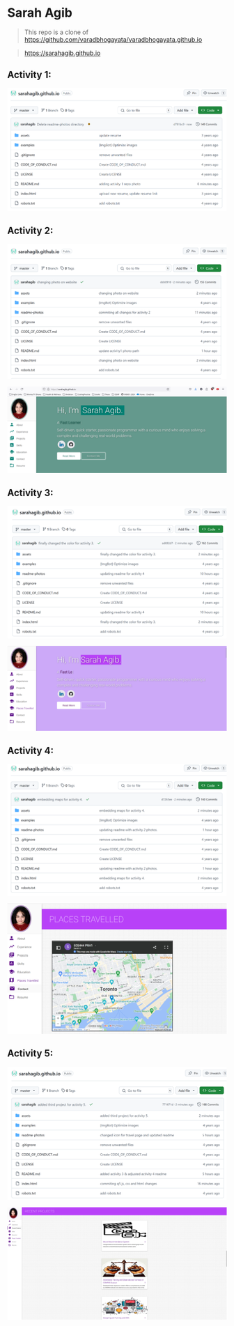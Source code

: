 # Sarah Agib
> This repo is a clone of https://github.com/varadbhogayata/varadbhogayata.github.io

> https://sarahagib.github.io

## Activity 1: 

![Activity 1 Repo Photo](readme-photos/activity1-repo.png)

## Activity 2:

![Activity 2 Repo Photo](readme-photos/activity2-repo.png)

![Activity 2 Website Photo](readme-photos/activity2-website.png)

## Activity 3: 

![Activity 3 Repo Photo](readme-photos/activity3-repo.png)

![Activity 3 Website Photo](readme-photos/activity3-website.png)

## Activity 4:

![Activity 4 Repo Photo](readme-photos/activity4-repo.png)

![Activity 4 Website Photo](readme-photos/activity4-website.png)

## Activity 5: 

![Activity 5 Repo Photo](readme-photos/activity5-repo.png)

![Activity 5 Website Photo](readme-photos/activity5-website.png)